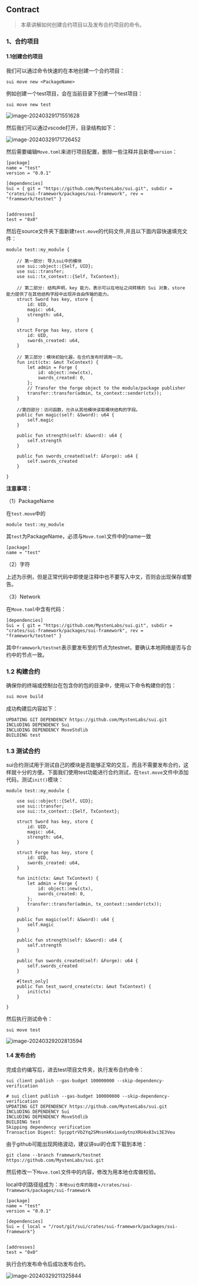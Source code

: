 ## Contract

> 本章讲解如何创建合约项目以及发布合约项目的命令。

### 1、合约项目

#### 1.1创建合约项目

我们可以通过命令快速的在本地创建一个合约项目：

```
sui move new <PackageName>
```

例如创建一个test项目，会在当前目录下创建一个test项目：

```
sui move new test
```

![image-20240329171551628](../assets/images/CLI/06.Contract/image-20240329171551628.png)

然后我们可以通过vscode打开，目录结构如下：

![image-20240329171726452](../assets/images/CLI/06.Contract/image-20240329171726452.png)

然后需要编辑`Move.toml`来进行项目配置，删除一些注释并且新增`version`：

```
[package]
name = "test"
version = "0.0.1"

[dependencies]
Sui = { git = "https://github.com/MystenLabs/sui.git", subdir = "crates/sui-framework/packages/sui-framework", rev = "framework/testnet" }


[addresses]
test = "0x0"
```

然后在source文件夹下面新建`test.move`的代码文件,并且以下面内容快速填充文件：

```
module test::my_module {

    // 第一部分: 导入sui中的模块
    use sui::object::{Self, UID};
    use sui::transfer;
    use sui::tx_context::{Self, TxContext};

    // 第二部分: 结构声明，key 能力，表示可以在地址之间转移的 Sui 对象，store 能力提供了在其他结构字段中出现并自由传输的能力。
    struct Sword has key, store {
        id: UID,
        magic: u64,
        strength: u64,
    }

    struct Forge has key, store {
        id: UID,
        swords_created: u64,
    }

    // 第三部分：模块初始化器，在合约发布时调用一次。
    fun init(ctx: &mut TxContext) {
        let admin = Forge {
            id: object::new(ctx),
            swords_created: 0,
        };
        // Transfer the forge object to the module/package publisher
        transfer::transfer(admin, tx_context::sender(ctx));
    }

    //第四部分：访问函数，允许从其他模块读取模块结构的字段。
    public fun magic(self: &Sword): u64 {
        self.magic
    }

    public fun strength(self: &Sword): u64 {
        self.strength
    }

    public fun swords_created(self: &Forge): u64 {
        self.swords_created
    }

}
```

**注意事项：**

（1）PackageName

在`test.move`中的

```
module test::my_module
```

其`test`为PackageName，必须与`Move.toml`文件中的name一致

```
[package]
name = "test"
```

（2）字符

上述为示例，但是正常代码中即使是注释中也不要写入中文，否则会出现保存或警告。

（3）Network

在`Move.toml`中含有代码：

```
[dependencies]
Sui = { git = "https://github.com/MystenLabs/sui.git", subdir = "crates/sui-framework/packages/sui-framework", rev = "framework/testnet" }
```

其中`framework/testnet`表示要发布至的节点为testnet，要确认本地网络是否与合约中的节点一致。

### 1.2 构建合约

确保你的终端或控制台在包含你的包的目录中，使用以下命令构建你的包：

```bash
sui move build
```

成功构建后内容如下：

```
UPDATING GIT DEPENDENCY https://github.com/MystenLabs/sui.git
INCLUDING DEPENDENCY Sui
INCLUDING DEPENDENCY MoveStdlib
BUILDING test
```

### 1.3 测试合约

sui合约测试用于测试自己的模块是否能够正常的交互，而且不需要发布合约，这样就十分的方便。下面我们使用test功能进行合约测试，在`test.move`文件中添加代码，测试`init()`模块：

```
module test::my_module {

    use sui::object::{Self, UID};
    use sui::transfer;
    use sui::tx_context::{Self, TxContext};

    struct Sword has key, store {
        id: UID,
        magic: u64,
        strength: u64,
    }

    struct Forge has key, store {
        id: UID,
        swords_created: u64,
    }

    fun init(ctx: &mut TxContext) {
        let admin = Forge {
            id: object::new(ctx),
            swords_created: 0,
        };
        transfer::transfer(admin, tx_context::sender(ctx));
    }

    public fun magic(self: &Sword): u64 {
        self.magic
    }

    public fun strength(self: &Sword): u64 {
        self.strength
    }

    public fun swords_created(self: &Forge): u64 {
        self.swords_created
    }

    #[test_only]
    public fun test_sword_create(ctx: &mut TxContext) {
        init(ctx)
    }

}
```

然后执行测试命令：

```
sui move test
```

![image-20240329202813594](./../assets/images/CLI/06.Contract/image-20240329202813594.png)



#### 1.4 发布合约

完成合约编写后，进去test项目文件夹，执行发布合约命令：

```
sui client publish --gas-budget 100000000 --skip-dependency-verification
```

```
# sui client publish --gas-budget 100000000 --skip-dependency-verification
UPDATING GIT DEPENDENCY https://github.com/MystenLabs/sui.git
INCLUDING DEPENDENCY Sui
INCLUDING DEPENDENCY MoveStdlib
BUILDING test
Skipping dependency verification
Transaction Digest: 5ycpptrVb2Yq2SMnsnkKxiuxdytnzXRU4x83vi3E3Veu
```

由于github可能出现网络波动，建议讲sui的仓库下载到本地：

```
git clone --branch framework/testnet https://github.com/MystenLabs/sui.git
```

然后修改一下`Move.toml`文件中的内容，修改为用本地仓库做校验。

local中的路径组成为：`本地sui仓库的路径`+`/crates/sui-framework/packages/sui-framework`

```
[package]
name = "test"
version = "0.0.1"

[dependencies]
Sui = { local = "/root/git/sui/crates/sui-framework/packages/sui-framework"}


[addresses]
test = "0x0"
```

执行合约发布命令后成功发布合约。

![image-20240329211325844](./../assets/images/CLI/06.Contract/image-20240329211325844.png)
